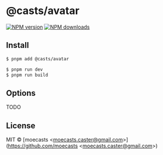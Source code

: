 # @casts/avatar

[![NPM version](https://img.shields.io/npm/v/@casts/avatar.svg?style=flat)](https://npmjs.org/package/@casts/avatar)
[![NPM downloads](http://img.shields.io/npm/dm/@casts/avatar.svg?style=flat)](https://npmjs.org/package/@casts/avatar)

## Install

```bash
$ pnpm add @casts/avatar
```

```bash
$ pnpm run dev
$ pnpm run build
```

## Options

TODO

## License

MIT © [moecasts &lt;moecasts.caster@gmail.com&gt;](https://github.com/moecasts &lt;moecasts.caster@gmail.com&gt;)
